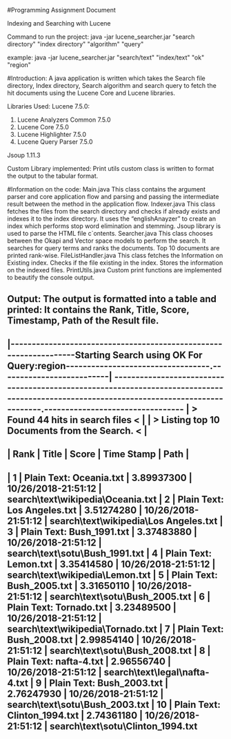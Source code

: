 #Programming Assignment Document


Indexing and Searching with Lucene


Command to run the project:
java -jar lucene_searcher.jar "search directory" "index directory" "algorithm" "query"


example:
java -jar lucene_searcher.jar "search/text" "index/text" "ok" "region"

#Introduction:
A java application is written which takes the Search file directory, Index directory, Search algorithm and search query to fetch the hit documents using the Lucene Core and Lucene libraries.

Libraries Used:
Lucene 7.5.0:
1. Lucene Analyzers Common 7.5.0
2. Lucene Core 7.5.0
3. Lucene Highlighter 7.5.0
4. Lucene Query Parser 7.5.0

Jsoup 1.11.3

Custom Library implemented:
Print utils custom class is written to format the output to the tabular format.

#Information on the code:
Main.java
This class contains the argument parser and core application flow and parsing and passing the intermediate result between the method in the application flow.
Indexer.java
This class fetches the files from the search directory and checks if already exists and indexes it to the index directory. It uses the “englishAnayzer” to create an index which performs stop word elimination and stemming.
Jsoup library is used to parse the HTML file c\`ontents.
Searcher.java
This class chooses between the Okapi and Vector space models to perform the search. It searches for query terms and ranks the documents. Top 10 documents are printed rank-wise.
FileListHandler.java
This class fetches the Information on Existing index. Checks if the file existing in the index. Stores the information on the indexed files.
PrintUtils.java
Custom print functions are implemented to beautify the console output.

Output:
The output is formatted into a table and printed:
It contains the Rank, Title, Score, Timestamp, Path of the Result file.
--------------------------------------------------------------------------------------------------------------------------------------------------------------------------
|------------------------------------------------------------------Starting Search using OK For Query:region----------------------------------.--------------------------|
----------------------------------------------------------------------------------------------------------------------------------------.---------------------------------
| > Found 44 hits in search files < |
| > Listing top 10 Documents from the Search. < |
--------------------------------------------------------------------------------------------------------------------------------------------------------------------------
| Rank | Title | Score | Time Stamp | Path |
--------------------------------------------------------------------------------------------------------------------------------------------------------------------------------
| 1 | Plain Text: Oceania.txt | 3.89937300 | 10/26/2018-21:51:12 | search\text\wikipedia\Oceania.txt
| 2 | Plain Text: Los Angeles.txt | 3.51274280 | 10/26/2018-21:51:12 | search\text\wikipedia\Los Angeles.txt
| 3 | Plain Text: Bush_1991.txt | 3.37483880 | 10/26/2018-21:51:12 | search\text\sotu\Bush_1991.txt
| 4 | Plain Text: Lemon.txt | 3.35414580 | 10/26/2018-21:51:12 | search\text\wikipedia\Lemon.txt
| 5 | Plain Text: Bush_2005.txt | 3.31650110 | 10/26/2018-21:51:12 | search\text\sotu\Bush_2005.txt
| 6 | Plain Text: Tornado.txt | 3.23489500 | 10/26/2018-21:51:12 | search\text\wikipedia\Tornado.txt
| 7 | Plain Text: Bush_2008.txt | 2.99854140 | 10/26/2018-21:51:12 | search\text\sotu\Bush_2008.txt
| 8 | Plain Text: nafta-4.txt | 2.96556740 | 10/26/2018-21:51:12 | search\text\legal\nafta-4.txt
| 9 | Plain Text: Bush_2003.txt | 2.76247930 | 10/26/2018-21:51:12 | search\text\sotu\Bush_2003.txt
| 10 | Plain Text: Clinton_1994.txt | 2.74361180 | 10/26/2018-21:51:12 | search\text\sotu\Clinton_1994.txt
--------------------------------------------------------------------------------------------------------------------------------------------------------------------------
